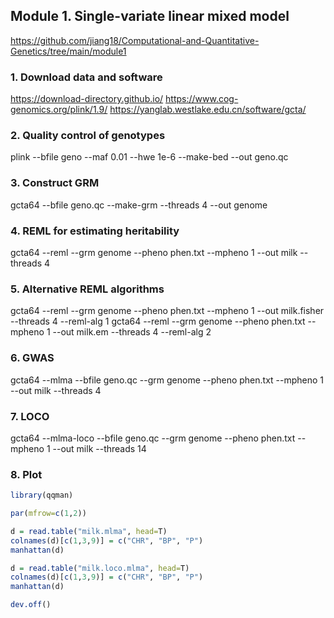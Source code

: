 ## Module 1. Single-variate linear mixed model
https://github.com/jiang18/Computational-and-Quantitative-Genetics/tree/main/module1

### 1. Download data and software
https://download-directory.github.io/
https://www.cog-genomics.org/plink/1.9/
https://yanglab.westlake.edu.cn/software/gcta/

### 2. Quality control of genotypes
plink --bfile geno --maf 0.01 --hwe 1e-6 --make-bed --out geno.qc

### 3. Construct GRM
gcta64 --bfile geno.qc --make-grm --threads 4 --out genome

### 4. REML for estimating heritability
gcta64 --reml --grm genome --pheno phen.txt --mpheno 1 --out milk --threads 4

### 5. Alternative REML algorithms
gcta64 --reml --grm genome --pheno phen.txt --mpheno 1 --out milk.fisher --threads 4 --reml-alg 1
gcta64 --reml --grm genome --pheno phen.txt --mpheno 1 --out milk.em --threads 4 --reml-alg 2

### 6. GWAS
gcta64 --mlma --bfile geno.qc --grm genome --pheno phen.txt --mpheno 1 --out milk --threads 4

### 7. LOCO
gcta64 --mlma-loco --bfile geno.qc --grm genome --pheno phen.txt --mpheno 1 --out milk --threads 14

### 8. Plot
```R
library(qqman)

par(mfrow=c(1,2))

d = read.table("milk.mlma", head=T)
colnames(d)[c(1,3,9)] = c("CHR", "BP", "P")
manhattan(d)

d = read.table("milk.loco.mlma", head=T)
colnames(d)[c(1,3,9)] = c("CHR", "BP", "P")
manhattan(d)

dev.off()

```